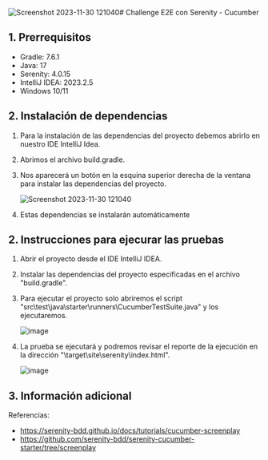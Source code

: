 ![Screenshot 2023-11-30 121040](https://github.com/dbchango/ntt-challenge-serenity-E2E/assets/49067691/459c1f30-b757-440c-b64f-9c522f1e1232)# Challenge E2E con Serenity - Cucumber

## 1. Prerrequisitos
- Gradle: 7.6.1
- Java: 17
- Serenity: 4.0.15
- IntelliJ IDEA: 2023.2.5
- Windows 10/11

## 2. Instalación de dependencias
1. Para la instalación de las dependencias del proyecto debemos abrirlo en nuestro IDE IntelliJ Idea.
2. Abrimos el archivo build.gradle.
3. Nos aparecerá un botón en la esquina superior derecha de la ventana para instalar las dependencias del proyecto.

   ![Screenshot 2023-11-30 121040](https://github.com/dbchango/ntt-challenge-serenity-E2E/assets/49067691/32db3d07-d9a5-4895-8f2b-615a78e17ab5)

5. Estas dependencias se instalarán automáticamente

  
## 2. Instrucciones para ejecurar las pruebas
1. Abrir el proyecto desde el IDE IntelliJ IDEA.
2. Instalar las dependencias del proyecto especificadas en el archivo "build.gradle".
3. Para ejecutar el proyecto solo abriremos el script "src\test\java\starter\runners\CucumberTestSuite.java" y los ejecutaremos.

   ![image](https://github.com/dbchango/ntt-challenge-serenity-E2E/assets/49067691/01ade333-ebd5-45b4-8cb1-5ae618de5423)

5. La prueba se ejecutará y podremos revisar el reporte de la ejecución en la dirección "\target\site\serenity\index.html".

   ![image](https://github.com/dbchango/ntt-challenge-serenity-E2E/assets/49067691/db0e1499-9aab-480b-8418-2a30617bfd38)

## 3. Información adicional
Referencias: 
- https://serenity-bdd.github.io/docs/tutorials/cucumber-screenplay
- https://github.com/serenity-bdd/serenity-cucumber-starter/tree/screenplay
